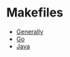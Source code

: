 Makefiles
=========

- [Generally](Makefiles/makefile_standards.md)
- [Go](Makefiles/go_makefiles.md)
- [Java](Makefiles/java_makefiles.md)